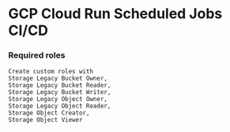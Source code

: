 # GCP Cloud Run Scheduled Jobs CI/CD

### Required roles

    Create custom roles with 
    Storage Legacy Bucket Owner, 
    Storage Legacy Bucket Reader, 
    Storage Legacy Bucket Writer, 
    Storage Legacy Object Owner, 
    Storage Legacy Object Reader, 
    Storage Object Creator, 
    Storage Object Viewer
